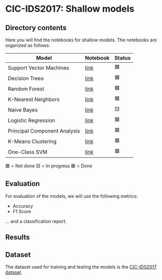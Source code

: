 # CIC-IDS2017: Shallow models

## Directory contents

Here you will find the notebooks for shallow models. The notebooks are organized as follows:

| Model                        | Notebook                                             | Status |
| ---------------------------- | ---------------------------------------------------- | ------ |
| Support Vector Machines      | [link](<./support_vector_machines_(SVM).ipynb>)      | 🟩     |
| Decision Trees               | [link](<./decision_trees_(DT).ipynb>)                | 🟩     |
| Random Forest                | [link](<./random_forest_(RF).ipynb>)                 | 🟩     |
| K-Nearest Neighbors          | [link](<./k-nearest_neighbors_(KNN).ipynb>)          | 🟩     |
| Naive Bayes                  | [link](<./naive_bayes_(NB).ipynb>)                   | 🟨     |
| Logistic Regression          | [link](<./logistic_regression_(LR).ipynb>)           | 🟥     |
| Principal Component Analysis | [link](<./principal_component_analysis_(PCA).ipynb>) | 🟥     |
| K-Means Clustering           | [link](<./k-means_clustering_(KMC).ipynb>)           | 🟥     |
| One-Class SVM                | [link](<./one-class_SVM_(OCSVM).ipynb>)              | 🟥     |

🟥 = Not done
🟨 = In progress
🟩 = Done

## Evaluation

For evaluation of the models, we will use the following metrics:

- Accuracy
- F1 Score

... and a classification report.

## Results

<!-- TO-DO -->

## Dataset

The dataset used for training and testing the models is the [CIC-IDS2017 dataset](https://www.unb.ca/cic/datasets/ids-2017.html).
